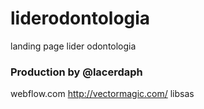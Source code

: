 # liderodontologia
landing page lider odontologia
### Production by @lacerdaph

webflow.com
http://vectormagic.com/
libsas